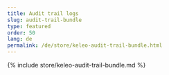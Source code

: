 ```yaml
---
title: Audit trail logs
slug: audit-trail-bundle
type: featured
order: 50
lang: de
permalink: /de/store/keleo-audit-trail-bundle.html
---
```


{% include store/keleo-audit-trail-bundle.md %}
